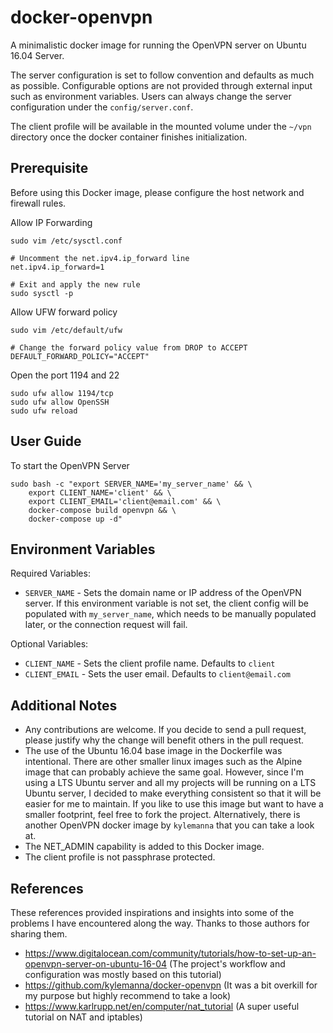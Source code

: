 # docker-openvpn
A minimalistic docker image for running the OpenVPN server on Ubuntu 16.04 Server.

The server configuration is set to follow convention and defaults as much as possible. Configurable options are not provided through external input such as environment variables. Users can always change the server configuration under the `config/server.conf`.

The client profile will be available in the mounted volume under the `~/vpn` directory once the docker container finishes initialization.


## Prerequisite
Before using this Docker image, please configure the host network and firewall rules.

Allow IP Forwarding
```
sudo vim /etc/sysctl.conf

# Uncomment the net.ipv4.ip_forward line
net.ipv4.ip_forward=1

# Exit and apply the new rule
sudo sysctl -p
```

Allow UFW forward policy
```
sudo vim /etc/default/ufw

# Change the forward policy value from DROP to ACCEPT
DEFAULT_FORWARD_POLICY="ACCEPT"
```

Open the port 1194 and 22
```
sudo ufw allow 1194/tcp
sudo ufw allow OpenSSH
sudo ufw reload
```


## User Guide
To start the OpenVPN Server
```
sudo bash -c "export SERVER_NAME='my_server_name' && \
    export CLIENT_NAME='client' && \
    export CLIENT_EMAIL='client@email.com' && \
    docker-compose build openvpn && \
    docker-compose up -d"
```


## Environment Variables
Required Variables:
- `SERVER_NAME` - Sets the domain name or IP address of the OpenVPN server. If this environment variable is not set, the client config will be populated with `my_server_name`, which needs to be manually populated later, or the connection request will fail.

Optional Variables:
- `CLIENT_NAME` - Sets the client profile name. Defaults to `client`
- `CLIENT_EMAIL` - Sets the user email. Defaults to `client@email.com`


## Additional Notes
- Any contributions are welcome. If you decide to send a pull request, please justify why the change will benefit others in the pull request.
- The use of the Ubuntu 16.04 base image in the Dockerfile was intentional. There are other smaller linux images such as the Alpine image that can probably achieve the same goal. However, since I'm using a LTS Ubuntu server and all my projects will be running on a LTS Ubuntu server, I decided to make everything consistent so that it will be easier for me to maintain. If you like to use this image but want to have a smaller footprint, feel free to fork the project. Alternatively, there is another OpenVPN docker image by `kylemanna` that you can take a look at.
- The NET_ADMIN capability is added to this Docker image.
- The client profile is not passphrase protected.


## References
These references provided inspirations and insights into some of the problems I have encountered along the way. Thanks to those authors for sharing them.

- https://www.digitalocean.com/community/tutorials/how-to-set-up-an-openvpn-server-on-ubuntu-16-04 (The project's workflow and configuration was mostly based on this tutorial)
- https://github.com/kylemanna/docker-openvpn (It was a bit overkill for my purpose but highly recommend to take a look)
- https://www.karlrupp.net/en/computer/nat_tutorial (A super useful tutorial on NAT and iptables)
